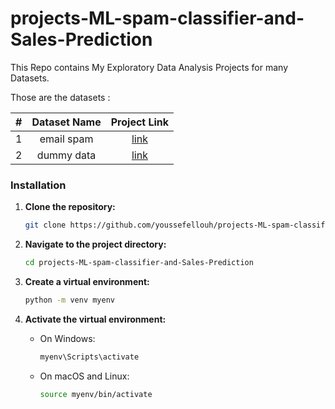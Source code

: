 # projects-ML-spam-classifier-and-Sales-Prediction
This Repo contains My Exploratory Data Analysis Projects for many Datasets.

Those are the datasets :

| # | Dataset Name | Project Link |
|:---:|:-------------:|:----------------:|
| 1 | email spam | [link](https://github.com/youssefellouh/projects-ML-spam-classifier-and-Sales-Prediction/tree/main/Email%20spam%20classifier/data) |
| 2| dummy data | [link](https://github.com/youssefellouh/projects-ML-spam-classifier-and-Sales-Prediction/tree/main/Sales_Prediction%20using%20Regression%20/data/data) |


### Installation

1. **Clone the repository:**

    ```bash
    git clone https://github.com/youssefellouh/projects-ML-spam-classifier-and-Sales-Prediction.git
    ```

2. **Navigate to the project directory:**

    ```bash
    cd projects-ML-spam-classifier-and-Sales-Prediction
    ```

3. **Create a virtual environment:**

    ```bash
    python -m venv myenv
    ```

4. **Activate the virtual environment:**

    - On Windows:
      ```bash
      myenv\Scripts\activate
      ```
    - On macOS and Linux:
      ```bash
      source myenv/bin/activate
      ```